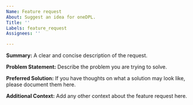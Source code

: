 ```yaml
---
Name: Feature request
About: Suggest an idea for oneDPL.
Title: ''
Labels: feature_request
Assignees: ''

---
```


**Summary:**
A clear and concise description of the request. 

**Problem Statement:**
Describe the problem you are trying to solve.

**Preferred Solution:**
If you have thoughts on what a solution may look like, please document them here.

**Additional Context:**
Add any other context about the feature request here.
